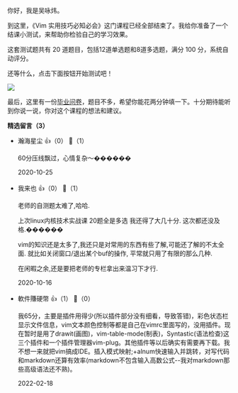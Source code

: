 你好，我是吴咏炜。

到这里，《Vim 实用技巧必知必会》这门课程已经全部结束了。我给你准备了一个结课小测试，来帮助你检验自己的学习效果。

这套测试题共有 20 道题目，包括12道单选题和8道多选题，满分 100 分，系统自动评分。

还等什么，点击下面按钮开始测试吧！

[![](https://static001.geekbang.org/resource/image/28/a4/28d1be62669b4f3cc01c36466bf811a4.png?wh=1142%2A201)](http://time.geekbang.org/quiz/intro?act_id=218&exam_id=675)

最后，这里有一份[毕业问卷](https://jinshuju.net/f/vUVK4d)，题目不多，希望你能花两分钟填一下。十分期待能听到你说一说，你对这个课程的想法和建议。
<div><strong>精选留言（3）</strong></div><ul>
<li><span>瀚海星尘</span> 👍（0） 💬（1）<p>60分压线飘过，心情复杂～������</p>2020-10-25</li><br/><li><span>我来也</span> 👍（0） 💬（1）<p>老师的自测题太难了,哈哈.

上次linux内核技术实战课 20题全是多选 我还得了大几十分.
这次都还没及格.������

vim的知识还是太多了,我还只是对常用的东西有些了解,可能还了解的不太全面.
就比如关闭窗口&#47;退出某个buf的操作, 平常就只用了有限的那么几种.

在闲暇之余,还是要把老师的专栏拿出来温习下才行.</p>2020-10-16</li><br/><li><span>軟件賺硬幣</span> 👍（1） 💬（0）<p>我65分，主要是插件用得少(所以插件部分没有细看，导致答错)，彩色状态栏显示文件信息，vim文本颜色控制等都是自己在vimrc里面写的，没用插件。现在暂时是用了drawit(画图)，vim-table-mode(制表)，Syntastic(语法检查)这三个插件和一个插件管理器vim-plug。其他插件等以后确实有需要再下载。我不想一来就把vim搞成IDE。插入模式映射;+alnum快速输入并跳转，对写代码和markdown还算有效率(markdown不包含输入高数公式--我对markdown那些高级语法还不熟)。</p>2022-02-18</li><br/>
</ul>